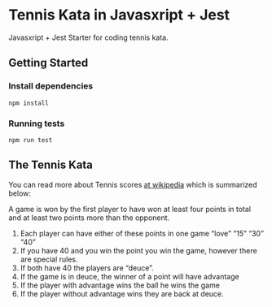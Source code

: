 # Tennis Kata in Javasxript + Jest

Javasxript + Jest Starter for coding tennis kata.

## Getting Started

### Install dependencies

```shell
npm install
```

### Running tests

```shell
npm run test
```

## The Tennis Kata

You can read more about Tennis scores [at wikipedia](http://en.wikipedia.org/wiki/Tennis#Scoring) which is summarized below:

A game is won by the first player to have won at least four points in total and at least two points more than the opponent.

1. Each player can have either of these points in one game “love” “15” “30” “40”
2. If you have 40 and you win the point you win the game, however there are special rules.
3. If both have 40 the players are “deuce”.
4. If the game is in deuce, the winner of a point will have advantage
5. If the player with advantage wins the ball he wins the game
6. If the player without advantage wins they are back at deuce.

